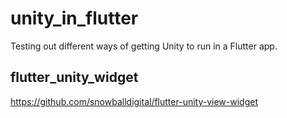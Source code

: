 # unity_in_flutter

Testing out different ways of getting Unity to run in a Flutter app.

## flutter_unity_widget

https://github.com/snowballdigital/flutter-unity-view-widget
